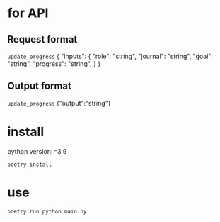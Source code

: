 # for API

## Request format
`update_progress`
{
     "inputs": {
         "role": "string",
         "journal": "string",
         "goal": "string",
         "progress": "string",
    }
}
## Output format
`update_progress`
{"output":"string"}

## 

# install
python version: ^3.9
```
poetry install
```

# use
```
poetry run python main.py
```
